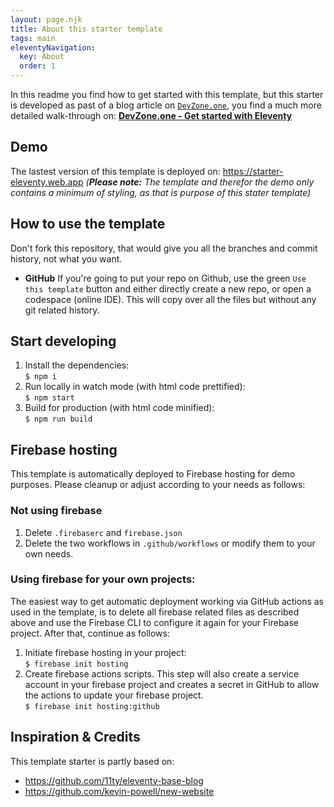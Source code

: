 ```yaml
---
layout: page.njk
title: About this starter template
tags: main
eleventyNavigation:
  key: About
  order: 1
---
```


In this readme you find how to get started with this template, but this
starter is developed as past of a blog article on [`DevZone.one`](https://devzone.one), you find a much more detailed walk-through on:
[**DevZone.one - Get started with Eleventy**](https://devzone.one/blogs/get-started-with-eleventy)

## Demo

The lastest version of this template is deployed on:
https://starter-eleventy.web.app
_(**Please note:** The template and therefor the demo only contains a minimum of styling, as that is purpose of this stater template)_

## How to use the template

Don't fork this repository, that would give you all the branches and
commit history, not what you want.

- **GitHub** If you're going to put your repo on Github, use the green
  `Use this template` button and either directly create a new repo, or
  open a codespace (online IDE). This will copy over all the files but without any git related history.

## Start developing

1. Install the dependencies:<br>
   `$ npm i`
2. Run locally in watch mode (with html code prettified):<br>
   `$ npm start`
3. Build for production (with html code minified):<br>
   `$ npm run build`

## Firebase hosting

This template is automatically deployed to Firebase hosting for demo purposes. Please cleanup or adjust according to your needs as follows:

### Not using firebase

1. Delete `.firebaserc` and `firebase.json`
2. Delete the two workflows in `.github/workflows` or modify them to your own needs.

### Using firebase for your own projects:

The easiest way to get automatic deployment working via GitHub actions as used in the template, is to delete all firebase related files as described above and use the Firebase CLI to configure it again for your Firebase project. After that, continue as follows:

1. Initiate firebase hosting in your project:<br>
   `$ firebase init hosting`
2. Create firebase actions scripts. This step will also create a
   service account in your firebase project and creates a secret in GitHub to allow the actions to update your firebase project.<br>
   `$ firebase init hosting:github`

## Inspiration & Credits

This template starter is partly based on:

- https://github.com/11ty/eleventy-base-blog
- https://github.com/kevin-powell/new-website
